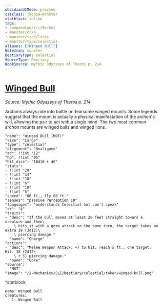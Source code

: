 ```yaml
---
obsidianUIMode: preview
cssclass: json5e-monster
statblock: inline
tags:
- compendium/src/5e/mot
- monster/cr/4
- monster/size/large
- monster/type/celestial
aliases: ["Winged Bull"]
NoteIcon: monster
BestiaryType: celestial
SourceType: Bestiary
BookSource: Mythic Odysseys of Theros p. 214
---
```

# [Winged Bull](2-Mechanics/CLI/bestiary/celestial/winged-bull-mot.md)
*Source: Mythic Odysseys of Theros p. 214*  

Archons always ride into battle on fearsome winged mounts. Some legends suggest that the mount is actually a physical manifestation of the archon's will, allowing the pair to act with a single mind. The two most common archon mounts are winged bulls and winged lions.

```statblock
"name": "Winged Bull (MOT)"
"size": "Large"
"type": "celestial"
"alignment": "Unaligned"
"ac": !!int "12"
"hp": !!int "95"
"hit_dice": "10d10 + 40"
"stats":
- !!int "20"
- !!int "14"
- !!int "18"
- !!int "6"
- !!int "10"
- !!int "5"
"speed": "60 ft., fly 60 ft."
"senses": "passive Perception 10"
"languages": "understands Celestial but can't speak"
"cr": "4"
"traits":
- "desc": "If the bull moves at least 20 feet straight toward a creature and then\
    \ hits it with a gore attack on the same turn, the target takes an extra 19 (3d12)\
    \ piercing damage."
  "name": "Charge"
"actions":
- "desc": "Melee Weapon Attack: +7 to hit, reach 5 ft., one target. Hit: 18 (2d12\
    \ + 5) piercing damage."
  "name": "Gore"
"source":
- "MOT"
"image": "/2-Mechanics/CLI/bestiary/celestial/token/winged-bull.png"
```
^statblock

```encounter-table
name: Winged Bull
creatures:
 - 1: Winged Bull
```